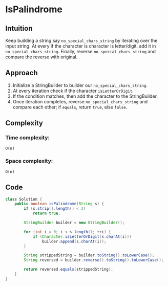 # IsPalindrome

## Intuition

Keep building a string say `no_special_chars_string` by iterating over the input string. At every if the character is
character is letter/digit, add it in `no_special_chars_string`.
Finally, reverse `no_special_chars_string` and compare the reverse with original.

## Approach

1. Initialize a StringBuilder to builder our `no_special_chars_string`.
2. At every iteration check if the character `isLetterOrDigit`.
3. If the condition matches, then add the character to the StringBuilder.
4. Once iteration completes, reverse `no_special_chars_string` and compare each other; if `equals`, return `true`,
   else `false`.

## Complexity

### Time complexity:

    O(n)

### Space complexity:

    O(n)

## Code

```java
class Solution {
    public boolean isPalindrome(String s) {
        if (s.strip().length() < 2)
            return true;

        StringBuilder builder = new StringBuilder();

        for (int i = 0; i < s.length(); ++i) {
            if (Character.isLetterOrDigit(s.charAt(i)))
                builder.append(s.charAt(i));
        }

        String strippedString = builder.toString().toLowerCase();
        String reversed = builder.reverse().toString().toLowerCase();

        return reversed.equals(strippedString);
    }
}
```